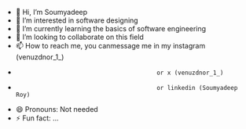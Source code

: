 - 👋 Hi, I’m Soumyadeep
- 👀 I’m interested in software designing
- 🌱 I’m currently learning the basics of software engineering
- 💞️ I’m looking to collaborate on this field
- 📫 How to reach me, you canmessage me in my instagram (venuzdnor_1_)
-                                             or x (venuzdnor_1_)
-                                             or linkedin (Soumyadeep Roy)
- 😄 Pronouns: Not needed
- ⚡ Fun fact: ...

<!---
Soumya27072003/Soumya27072003 is a ✨ special ✨ repository because its `README.md` (this file) appears on your GitHub profile.
You can click the Preview link to take a look at your changes.
--->

